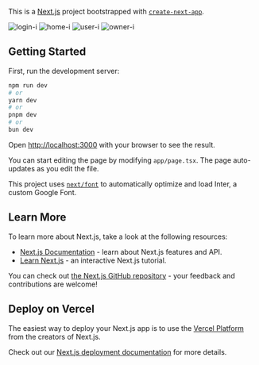 This is a [Next.js](https://nextjs.org/) project bootstrapped with [`create-next-app`](https://github.com/vercel/next.js/tree/canary/packages/create-next-app).

![login-i](https://github.com/qbert0/Magic-Post/assets/126874637/9e51121f-326c-4296-b36c-f9f8779b3c35)
![home-i](https://github.com/qbert0/Magic-Post/assets/126874637/8872c3f2-e738-4d4e-a265-9d3e60f1735a)
![user-i](https://github.com/qbert0/Magic-Post/assets/126874637/5b560d5f-d1ca-4419-8b48-d7c52ab8988f)
![owner-i](https://github.com/qbert0/Magic-Post/assets/126874637/043608c3-5ecb-4adc-b055-dbbcf512e991)

## Getting Started

First, run the development server:

```bash
npm run dev
# or
yarn dev
# or
pnpm dev
# or
bun dev
```

Open [http://localhost:3000](http://localhost:3000) with your browser to see the result.

You can start editing the page by modifying `app/page.tsx`. The page auto-updates as you edit the file.

This project uses [`next/font`](https://nextjs.org/docs/basic-features/font-optimization) to automatically optimize and load Inter, a custom Google Font.

## Learn More

To learn more about Next.js, take a look at the following resources:

- [Next.js Documentation](https://nextjs.org/docs) - learn about Next.js features and API.
- [Learn Next.js](https://nextjs.org/learn) - an interactive Next.js tutorial.

You can check out [the Next.js GitHub repository](https://github.com/vercel/next.js/) - your feedback and contributions are welcome!

## Deploy on Vercel

The easiest way to deploy your Next.js app is to use the [Vercel Platform](https://vercel.com/new?utm_medium=default-template&filter=next.js&utm_source=create-next-app&utm_campaign=create-next-app-readme) from the creators of Next.js.

Check out our [Next.js deployment documentation](https://nextjs.org/docs/deployment) for more details.
